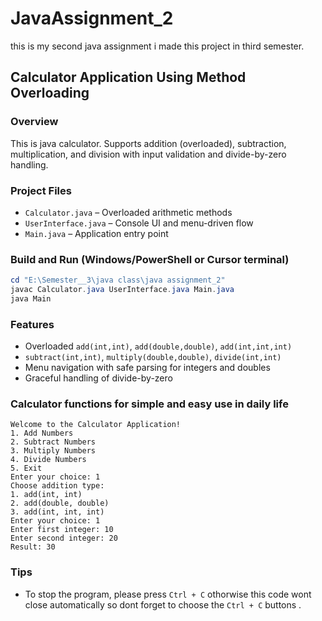# JavaAssignment_2
this is my second java assignment i made this project in third semester.


## Calculator Application Using Method Overloading

### Overview
This is java calculator. Supports addition (overloaded), subtraction, multiplication, and division with input validation and divide-by-zero handling.

### Project Files
- `Calculator.java` – Overloaded arithmetic methods
- `UserInterface.java` – Console UI and menu-driven flow
- `Main.java` – Application entry point

### Build and Run (Windows/PowerShell or Cursor terminal)
```powershell
cd "E:\Semester__3\java class\java assignment_2"
javac Calculator.java UserInterface.java Main.java
java Main
```

### Features
- Overloaded `add(int,int)`, `add(double,double)`, `add(int,int,int)`
- `subtract(int,int)`, `multiply(double,double)`, `divide(int,int)`
- Menu navigation with safe parsing for integers and doubles
- Graceful handling of divide-by-zero

### Calculator functions for simple and easy use in daily life
```
Welcome to the Calculator Application!
1. Add Numbers
2. Subtract Numbers
3. Multiply Numbers
4. Divide Numbers
5. Exit
Enter your choice: 1
Choose addition type:
1. add(int, int)
2. add(double, double)
3. add(int, int, int)
Enter your choice: 1
Enter first integer: 10
Enter second integer: 20
Result: 30
```

### Tips
- To stop the program, please press `Ctrl + C` othorwise this code wont close automatically so dont forget to choose the `Ctrl + C`  buttons .
